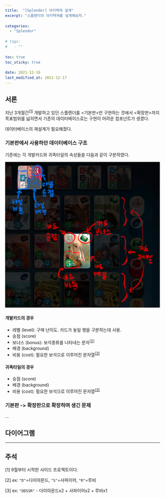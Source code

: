```yaml
---
title:  "[Splendor] 아키텍쳐 설계"
excerpt: "스플렌더의 아키텍쳐를 설계해보자."

categories:
  - "Splendor"

# tags:
#   - ""

toc: true
toc_sticky: true

date: 2021-12-16
last_modified_at: 2021-12-17
---
```


## 서론

지난 3개월간<sup>[[1]](#fn-1)</sup> 개발하고 있던 스플렌더를 <기본판>만 구현하는 것에서
<확장판>까지 목표범위를 넓히면서 기존의 데이터베이스로는 구현이 어려운 컴포넌트가 생겼다.

데이터베이스의 재설계가 필요해졌다.

### 기본판에서 사용하던 데이터베이스 구조

기존에는 각 개발카드와 귀족타일의 속성들을 다음과 같이 구분하였다.

![](/assets/images/2021-12-16-legacy-properties.png)

#### 개발카드의 경우
* 레벨 (level): 구매 난이도. 카드가 놓일 행을 구분하는데 사용.
* 승점 (score)
* 보너스 (bonus): 보석종류를 나타내는 문자<sup>[\[2\]](#fn-2)</sup>
* 배경 (background)
* 비용 (cost): 필요한 보석으로 이루어진 문자열<sup>[\[3\]](#fn-3)</sup>

#### 귀족타일의 경우
* 승점 (score)
* 배경 (background)
* 비용 (cost): 필요한 보석으로 이루어진 문자열<sup>[\[3\]](#fn-3)</sup>

### 기본판 -> 확장판으로 확장하며 생긴 문제

...



## 다이어그램






* * *

## 주석

<span id="fn-1">[1] 9월부터 시작한 사이드 프로젝트이다.</span>

<span id="fn-2">[2] ex: `"D"`=다이아몬드, `"S"`=사파이어, `"R"`=루비</span>

<span id="fn-3">[3] ex: `"DDSSR"` - 다이아몬드x2 + 사파이어x2 + 루비x1</span>
